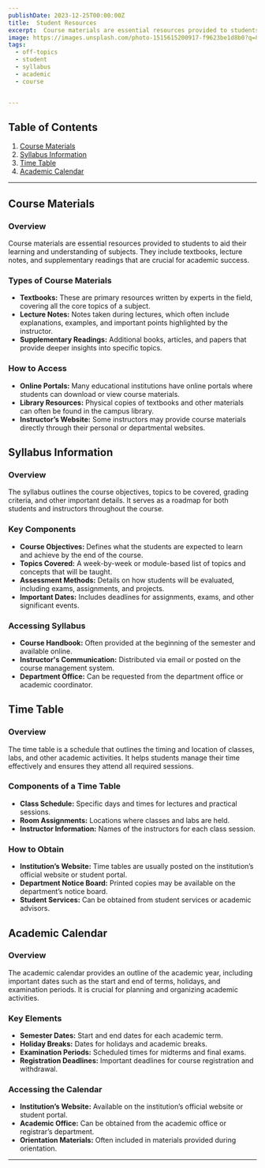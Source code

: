 ```yaml
---
publishDate: 2023-12-25T00:00:00Z
title:  Student Resources
excerpt:  Course materials are essential resources provided to students to aid their learning and understanding of subjects.
image: https://images.unsplash.com/photo-1515615200917-f9623be1d8b0?q=80&w=1770&auto=format&fit=crop&ixlib=rb-4.0.3&ixid=M3wxMjA3fDB8MHxwaG90by1wYWdlfHx8fGVufDB8fHx8fA%3D%3D
tags:
  - off-topics
  - student
  - syllabus
  - academic
  - course


--- 
```



## Table of Contents
1. [Course Materials](#course-materials)
2. [Syllabus Information](#syllabus-information)
3. [Time Table](#time-table)
4. [Academic Calendar](#academic-calendar)

---

## Course Materials

### Overview

Course materials are essential resources provided to students to aid their learning and understanding of subjects. They include textbooks, lecture notes, and supplementary readings that are crucial for academic success.

### Types of Course Materials

- **Textbooks:** These are primary resources written by experts in the field, covering all the core topics of a subject.
- **Lecture Notes:** Notes taken during lectures, which often include explanations, examples, and important points highlighted by the instructor.
- **Supplementary Readings:** Additional books, articles, and papers that provide deeper insights into specific topics.

### How to Access

- **Online Portals:** Many educational institutions have online portals where students can download or view course materials.
- **Library Resources:** Physical copies of textbooks and other materials can often be found in the campus library.
- **Instructor’s Website:** Some instructors may provide course materials directly through their personal or departmental websites.

## Syllabus Information

### Overview

The syllabus outlines the course objectives, topics to be covered, grading criteria, and other important details. It serves as a roadmap for both students and instructors throughout the course.

### Key Components

- **Course Objectives:** Defines what the students are expected to learn and achieve by the end of the course.
- **Topics Covered:** A week-by-week or module-based list of topics and concepts that will be taught.
- **Assessment Methods:** Details on how students will be evaluated, including exams, assignments, and projects.
- **Important Dates:** Includes deadlines for assignments, exams, and other significant events.

### Accessing Syllabus

- **Course Handbook:** Often provided at the beginning of the semester and available online.
- **Instructor's Communication:** Distributed via email or posted on the course management system.
- **Department Office:** Can be requested from the department office or academic coordinator.

## Time Table

### Overview

The time table is a schedule that outlines the timing and location of classes, labs, and other academic activities. It helps students manage their time effectively and ensures they attend all required sessions.

### Components of a Time Table

- **Class Schedule:** Specific days and times for lectures and practical sessions.
- **Room Assignments:** Locations where classes and labs are held.
- **Instructor Information:** Names of the instructors for each class session.

### How to Obtain

- **Institution’s Website:** Time tables are usually posted on the institution’s official website or student portal.
- **Department Notice Board:** Printed copies may be available on the department’s notice board.
- **Student Services:** Can be obtained from student services or academic advisors.

## Academic Calendar

### Overview

The academic calendar provides an outline of the academic year, including important dates such as the start and end of terms, holidays, and examination periods. It is crucial for planning and organizing academic activities.

### Key Elements

- **Semester Dates:** Start and end dates for each academic term.
- **Holiday Breaks:** Dates for holidays and academic breaks.
- **Examination Periods:** Scheduled times for midterms and final exams.
- **Registration Deadlines:** Important deadlines for course registration and withdrawal.

### Accessing the Calendar

- **Institution’s Website:** Available on the institution’s official website or student portal.
- **Academic Office:** Can be obtained from the academic office or registrar’s department.
- **Orientation Materials:** Often included in materials provided during orientation.

---